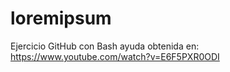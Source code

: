 # loremipsum
Ejercicio GitHub con Bash
ayuda obtenida en: https://www.youtube.com/watch?v=E6F5PXR0ODI

